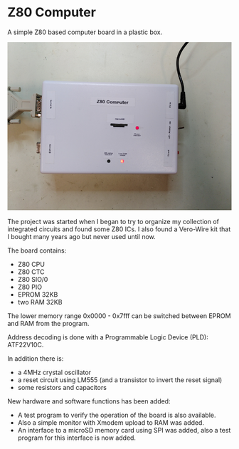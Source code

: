 # Z80 Computer
A simple Z80 based computer board in a plastic box.

![Z80 Computer](photos/Z80_computer.png?raw=true)

The project was started when I began to try to organize my collection of integrated
circuits and found some Z80 ICs.
I also found a Vero-Wire kit that I bought many years ago but never used until now.

The board contains:
- Z80 CPU
- Z80 CTC
- Z80 SIO/0
- Z80 PIO
- EPROM 32KB
- two RAM 32KB

The lower memory range 0x0000 - 0x7fff can be switched between EPROM and RAM from the program.

Address decoding is done with a Programmable Logic Device (PLD): ATF22V10C.

In addition there is:
- a 4MHz crystal oscillator
- a reset circuit using LM555 (and a transistor to invert the reset signal)
- some resistors and capacitors

New hardware and software functions has been added:
- A test program to verify the operation of the board is also available.
- Also a simple monitor with Xmodem upload to RAM was added.
- An interface to a microSD memory card using SPI was added, also a test program for this interface is now added.
